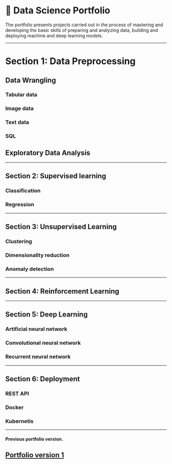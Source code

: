 # &#128188; Data Science Portfolio


The portfolio presents projects carried out in the process of mastering and developing the basic skills of preparing and analyzing data, building and deploying machine and deep learning models.

---
# Section 1: Data Preprocessing 

## Data Wrangling

### Tabular data

### Image data 

### Text data 

### SQL

## Exploratory Data Analysis

---
## Section 2: Supervised learning

### Classification

### Regression

---
## Section 3: Unsupervised Learning

### Clustering

### Dimensionality reduction

### Anomaly detection
---
## Section 4: Reinforcement Learning

---
## Section 5: Deep Learning

### Artificial neural network

### Convolutional neural network

### Recurrent neural network

---
## Section 6: Deployment 

### REST API

### Docker

 ### Kubernetis 

---
#### Previous portfolio version.

[Portfolio version 1](https://github.com/rttrif/Trifonov.portfolio.github.io)
---
